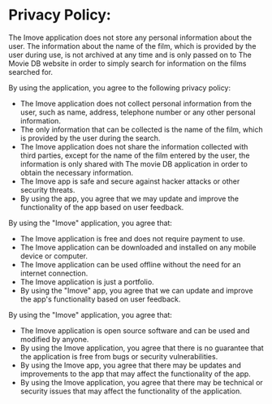 # Privacy Policy:

The Imove application does not store any personal information about the user. The information about the name of the film, which is provided by the user during use, is not archived at any time and is only passed on to The Movie DB website in order to simply search for information on the films searched for.

By using the application, you agree to the following privacy policy:

* The Imove application does not collect personal information from the user, such as name, address, telephone number or any other personal information.
* The only information that can be collected is the name of the film, which is provided by the user during the search.
* The Imove application does not share the information collected with third parties, except for the name of the film entered by the user, the information is only shared with The movie DB application in order to obtain the necessary information.
* The Imove app is safe and secure against hacker attacks or other security threats.
* By using the app, you agree that we may update and improve the functionality of the app based on user feedback.

By using the "Imove" application, you agree that:

* The Imove application is free and does not require payment to use.
* The Imove application can be downloaded and installed on any mobile device or computer.
* The Imove application can be used offline without the need for an internet connection.
* The Imove application is just a portfolio.
* By using the "Imove" app, you agree that we can update and improve the app's functionality based on user feedback.

By using the "Imove" application, you agree that:

* The Imove application is open source software and can be used and modified by anyone.
* By using the Imove application, you agree that there is no guarantee that the application is free from bugs or security vulnerabilities.
* By using the Imove app, you agree that there may be updates and improvements to the app that may affect the functionality of the app.
* By using the Imove application, you agree that there may be technical or security issues that may affect the functionality of the application.
